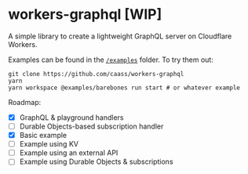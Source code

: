 # workers-graphql [WIP]

A simple library to create a lightweight GraphQL server on Cloudflare Workers.

Examples can be found in the [`/examples`](/examples) folder. To try them out:

```shell
git clone https://github.com/caass/workers-graphql
yarn
yarn workspace @examples/barebones run start # or whatever example
```

Roadmap:

- [x] GraphQL & playground handlers
- [ ] Durable Objects-based subscription handler
- [x] Basic example
- [ ] Example using KV
- [ ] Example using an external API
- [ ] Example using Durable Objects & subscriptions
